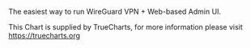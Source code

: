 The easiest way to run WireGuard VPN + Web-based Admin UI.

This Chart is supplied by TrueCharts, for more information please visit https://truecharts.org

